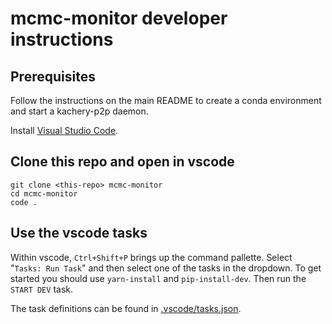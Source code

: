 # mcmc-monitor developer instructions

## Prerequisites

Follow the instructions on the main README to create a conda environment and start a kachery-p2p daemon.

Install [Visual Studio Code](https://code.visualstudio.com/).

## Clone this repo and open in vscode

```
git clone <this-repo> mcmc-monitor
cd mcmc-monitor
code .
```

## Use the vscode tasks

Within vscode, `Ctrl+Shift+P` brings up the command pallette. Select "`Tasks: Run Task`" and then select one of the tasks in the dropdown. To get started you should use `yarn-install` and `pip-install-dev`. Then run the `START DEV` task.

The task definitions can be found in [.vscode/tasks.json](.vscode/tasks.json).



